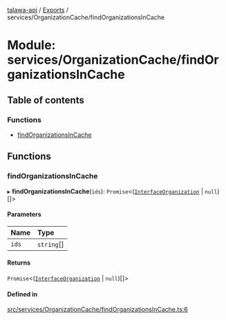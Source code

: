 [talawa-api](../README.md) / [Exports](../modules.md) / services/OrganizationCache/findOrganizationsInCache

# Module: services/OrganizationCache/findOrganizationsInCache

## Table of contents

### Functions

- [findOrganizationsInCache](services_OrganizationCache_findOrganizationsInCache.md#findorganizationsincache)

## Functions

### findOrganizationsInCache

▸ **findOrganizationsInCache**(`ids`): `Promise`\<([`InterfaceOrganization`](../interfaces/models_Organization.InterfaceOrganization.md) \| ``null``)[]\>

#### Parameters

| Name | Type |
| :------ | :------ |
| `ids` | `string`[] |

#### Returns

`Promise`\<([`InterfaceOrganization`](../interfaces/models_Organization.InterfaceOrganization.md) \| ``null``)[]\>

#### Defined in

[src/services/OrganizationCache/findOrganizationsInCache.ts:6](https://github.com/PalisadoesFoundation/talawa-api/blob/ca38e6d/src/services/OrganizationCache/findOrganizationsInCache.ts#L6)
